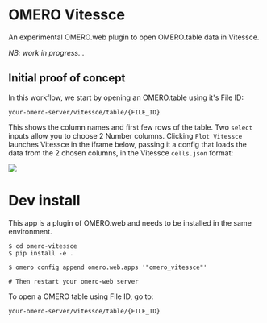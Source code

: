 
# OMERO Vitessce

An experimental OMERO.web plugin to open OMERO.table data in Vitessce.

*NB: work in progress...*

## Initial proof of concept

In this workflow, we start by opening an OMERO.table using it's File ID:
```
your-omero-server/vitessce/table/{FILE_ID}
```

This shows the column names and first few rows of the table.
Two `select` inputs allow you to choose 2 Number columns. Clicking `Plot Vitessce`
launches Vitessce in the iframe below, passing it a config that loads the data
from the 2 chosen columns, in the Vitessce `cells.json` format:

<img src="https://user-images.githubusercontent.com/900055/113628918-899fac80-965d-11eb-8e7e-fdc2eaff93ba.png"/>


# Dev install

This app is a plugin of OMERO.web and needs to be installed in the same environment.

    $ cd omero-vitessce
    $ pip install -e .

    $ omero config append omero.web.apps '"omero_vitessce"'

    # Then restart your omero-web server

To open a OMERO table using File ID, go to:

    your-omero-server/vitessce/table/{FILE_ID}
